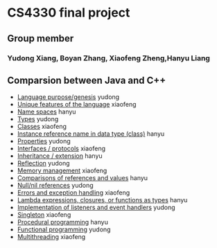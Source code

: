 # CS4330  final project
## Group member
### Yudong Xiang, Boyan Zhang, Xiaofeng Zheng,Hanyu Liang
## Comparsion between Java and C++

* [Language purpose/genesis](https://github.com/hentai27/CS4330finalproject/blob/master/Language%20purpose.md) yudong
* [Unique features of the language](https://github.com/hentai27/CS4330finalproject/blob/master/Unique_features_of_the_language.md) xiaofeng
* [Name spaces](https://github.com/hentai27/CS4330finalproject/blob/master/Name_spaces.md) hanyu
* [Types](https://github.com/hentai27/CS4330finalproject/blob/master/Types.md) yudong
* [Classes](https://github.com/hentai27/CS4330finalproject/blob/master/Classes.md) xiaofeng
* [Instance reference name in data type (class)](https://github.com/hentai27/CS4330finalproject/blob/master/Instance_reference_name.md) hanyu
* [Properties](https://github.com/hentai27/CS4330finalproject/blob/master/Properties.md) yudong
* [Interfaces / protocols](https://github.com/hentai27/CS4330finalproject/blob/master/Interfaces.md) xiaofeng
* [Inheritance / extension](https://github.com/hentai27/CS4330finalproject/blob/master/Inheritance.md) hanyu
* [Reflection](https://github.com/hentai27/CS4330finalproject/blob/master/Reflection.md) yudong
* [Memory management](https://github.com/hentai27/CS4330finalproject/blob/master/Memory_management.md) xiaofeng
* [Comparisons of references and values](https://github.com/hentai27/CS4330finalproject/blob/master/Reference_values.md) hanyu
* [Null/nil references](https://github.com/hentai27/CS4330finalproject/blob/master/NullorNil_references.md) yudong
* [Errors and exception handling](https://github.com/hentai27/CS4330finalproject/blob/master/Errors_exception_handling.md) xiaofeng
* [Lambda expressions, closures, or functions as types](https://github.com/hentai27/CS4330finalproject/blob/master/Lambda.md) hanyu
* [Implementation of listeners and event handlers](https://github.com/hentai27/CS4330finalproject/blob/master/Liseners.md) yudong
* [Singleton](https://github.com/hentai27/CS4330finalproject/blob/master/Singleton.md) xiaofeng
* [Procedural programming](https://github.com/hentai27/CS4330finalproject/blob/master/Procedural_programming.md) hanyu
* [Functional programming](https://github.com/hentai27/CS4330finalproject/blob/master/Functional_programming.md) yudong
* [Multithreading](https://github.com/hentai27/CS4330finalproject/blob/master/Multithreading.md) xiaofeng
